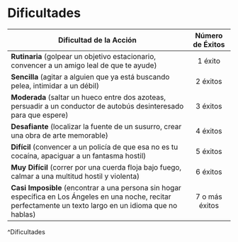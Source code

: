 # Dificultades

| Dificultad de la Acción                                                                                                                                        | Número de Éxitos |
| -------------------------------------------------------------------------------------------------------------------------------------------------------------- |:----------------:|
| **Rutinaria** (golpear un objetivo estacionario, convencer a un amigo leal de que te ayude)                                                                    |     1 éxito      |
| **Sencilla** (agitar a alguien que ya está buscando pelea, intimidar a un débil)                                                                               |     2 éxitos     |
| **Moderada** (saltar un hueco entre dos azoteas, persuadir a un conductor de autobús desinteresado para que espere)                                            |     3 éxitos     |
| **Desafiante** (localizar la fuente de un susurro, crear una obra de arte memorable)                                                                           |     4 éxitos     |
| **Difícil** (convencer a un policía de que esa no es tu cocaína, apaciguar a un fantasma hostil)                                                               |     5 éxitos     |
| **Muy Difícil** (correr por una cuerda floja bajo fuego, calmar a una multitud hostil y violenta)                                                              |     6 éxitos     |
| **Casi Imposible** (encontrar a una persona sin hogar específica en Los Ángeles en una noche, recitar perfectamente un texto largo en un idioma que no hablas) |  7 o más éxitos  |
^Dificultades

